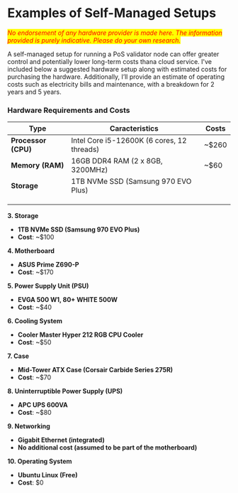 # Examples of Self-Managed Setups

_<mark style="color:red;">No endorsement of any hardware provider is made here. The information provided is purely indicative. Please do your own research.</mark>_

A self-managed setup for running a PoS validator node can offer greater control and potentially lower long-term costs thana cloud service. I've included below a suggested hardware setup along with estimated costs for purchasing the hardware. Additionally, I’ll provide an estimate of operating costs such as electricity bills and maintenance, with a breakdown for 2 years and 5 years.

### Hardware Requirements and Costs



| Type                | Caracteristics                             | Costs  |
| ------------------- | ------------------------------------------ | ------ |
| **Processor (CPU)** | Intel Core i5-12600K (6 cores, 12 threads) | \~$260 |
| **Memory (RAM)**    | 16GB DDR4 RAM (2 x 8GB, 3200MHz)           | \~$60  |
| **Storage**         | 1TB NVMe SSD (Samsung 970 EVO Plus)        |        |
|                     |                                            |        |
|                     |                                            |        |
|                     |                                            |        |



**3. Storage**

* **1TB NVMe SSD (Samsung 970 EVO Plus)**
* **Cost**: \~$100

**4. Motherboard**

* **ASUS Prime Z690-P**
* **Cost**: \~$170

**5. Power Supply Unit (PSU)**

* **EVGA 500 W1, 80+ WHITE 500W**
* **Cost**: \~$40

**6. Cooling System**

* **Cooler Master Hyper 212 RGB CPU Cooler**
* **Cost**: \~$50

**7. Case**

* **Mid-Tower ATX Case (Corsair Carbide Series 275R)**
* **Cost**: \~$70

**8. Uninterruptible Power Supply (UPS)**

* **APC UPS 600VA**
* **Cost**: \~$80

**9. Networking**

* **Gigabit Ethernet (integrated)**
* **No additional cost (assumed to be part of the motherboard)**

**10. Operating System**

* **Ubuntu Linux (Free)**
* **Cost**: $0
